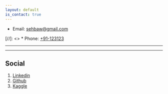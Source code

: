 ```yaml
---
layout: default
is_contact: true
---
```


* Email: [sehbaw@gmail.com](mailto:sehbaw@gmail.com)

[//]: <> * Phone: [+91-123123](tel:+91-123123)

---

---

## Social

1. [Linkedin](#https://www.linkedin.com/in/sehba-wani/)
2. [Github](#https://www.github.com/sehbaw)
3. [Kaggle](#https://www.kaggle.com/sehbaw)
